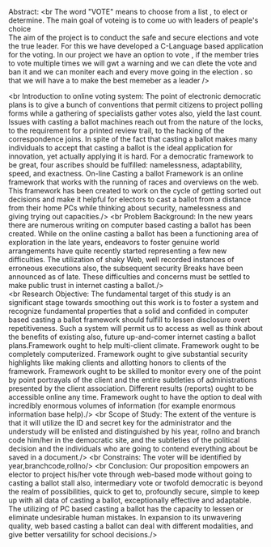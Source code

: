  Abstract:
      <br The word "VOTE" means to choose from a list , to elect or determine. The main goal of voteing is to come uo with leaders of peaple's choice     
      The aim of the project is to conduct the safe and secure elections and vote the true leader. For this we have developed a C-Language based application for the      voting. In our project we have an option to vote , if the member tries to vote multiple times we will gwt a warning and we can dlete the vote and ban it and we 
     can moniter each and every move going in the election . so that we will have a to make the best memeber as a leader />

<br Introduction to online voting system:
      The point of electronic democratic plans is to give a bunch of conventions that permit citizens to project polling forms while a gathering of 
      specialists gather votes also, yield the last count. Issues with casting a ballot machines reach out from the nature of the locks, to
      the requirement for a printed review trail, to the hacking of the correspondence joins. In spite of the fact that casting a ballot makes
      many individuals to accept that casting a ballot is the ideal application for innovation, yet actually applying it is hard. For a democratic framework 
      to be great, four ascribes should be fulfilled: namelessness, adaptability, speed, and exactness. On-line Casting a ballot Framework is an online framework
      that works with the running of races and overviews on the web. This framework has been created to work on the cycle of getting sorted out decisions and 
      make it helpful for electors to cast a ballot from a distance from their home PCs while thinking about security, namelessness and giving trying out
      capacities./>
<br Problem Background:
      In the new years there are numerous writing on computer  based casting a ballot has been created. While on the online
      casting a ballot has been a functioning area of exploration in the late years, endeavors to foster genuine world
      arrangements have quite recently started representing a few new difficulties. The utilization of shaky Web, well
      recorded instances of erroneous executions also, the subsequent security Breaks have been announced as of late. These difficulties and concerns
      must be settled to make public trust in internet casting a ballot./>
<br Problem statement:
      Internet Casting a ballot Framework gives the on the web enrollment structure for the clients prior to casting a ballot and
      makes the clients to make their choice on the web. The framework is to be created with high security and easy to use./>
<br Research Objective:
      The fundamental target of this study is an significant stage towards smoothing out this work is to foster a system and recognize fundamental
      properties that a solid and confided in computer  based casting a ballot framework should fulfill to lessen disclosure
      overt repetitiveness. Such a system will permit us to access as well as think about the benefits of existing also, future up-and-comer internet casting 
      a ballot plans.Framework ought to help multi-client climate. Framework ought to be completely computerized. Framework ought to give substantial security 
      highlights like making clients and allotting honors to clients of the framework. Framework ought to be skilled to monitor every one of the 
      point by point portrayals of the client and the entire subtleties of administrations presented by the client association.
      Different results (reports) ought to be accessible online any time. Framework ought to have the option to deal with incredibly enormous volumes of 
      information (for example enormous information base help)./>
<br Scope of Study:
      The extent of the venture is that it will utilize the ID and secret key for the administrator and the understudy will be enlisted and distinguished 
      by his year, rollno and branch code him/her in the democratic site, and the subtleties of the political decision and the individuals who are going
      to contend everything about be saved in a document./>
<br Constrains:
      The voter will be identified by year,branchcode,rollno/>
<br Conclusion:
      Our proposition empowers an elector to project his/her vote through web-based mode without going to casting a ballot stall
      also, intermediary vote or twofold democratic is beyond the realm of possibilities, quick to get to, profoundly secure, simple
      to keep up with all data of casting a ballot, exceptionally effective and adaptable. The utilizing of PC based casting a ballot has the capacity to
      lessen or eliminate undesirable human mistakes. In expansion to its unwavering quality, web based casting a ballot can deal with
      different modalities, and give better versatility for school decisions./>
    
